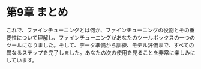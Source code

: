 # 第9章 まとめ

これで、ファインチューニングとは何か、ファインチューニングの役割とその重要性について理解し、ファインチューニングがあなたのツールボックスの一つのツールになりました。そして、データ準備から訓練、モデル評価まで、すべての異なるステップを完了しました。あなたの次の使用を見ることを非常に楽しみにしています。